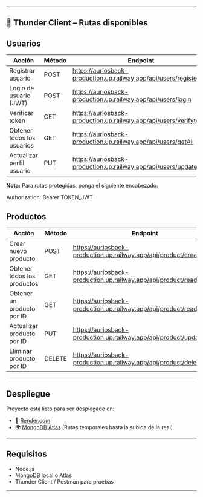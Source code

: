 
---

## 🧪 Thunder Client – Rutas disponibles

## Usuarios

| Acción                    | Método | Endpoint                                                               |
|--------------------------|--------|------------------------------------------------------------------------|
| Registrar usuario        | POST   | https://auriosback-production.up.railway.app/api/users/register       |
| Login de usuario (JWT)   | POST   | https://auriosback-production.up.railway.app/api/users/login          |
| Verificar token          | GET    | https://auriosback-production.up.railway.app/api/users/verifytoken    |
| Obtener todos los usuarios | GET  | https://auriosback-production.up.railway.app/api/users/getAll         |
| Actualizar perfil usuario | PUT   | https://auriosback-production.up.railway.app/api/users/update         |

**Nota:** Para rutas protegidas, ponga el siguiente encabezado:


Authorization: Bearer TOKEN_JWT


## Productos

| Acción                     | Método | Endpoint                                                               |
|---------------------------|--------|------------------------------------------------------------------------|
| Crear nuevo producto       | POST   | https://auriosback-production.up.railway.app/api/product/create       |
| Obtener todos los productos| GET    | https://auriosback-production.up.railway.app/api/product/readall      |
| Obtener un producto por ID | GET    | https://auriosback-production.up.railway.app/api/product/readone/:id  |
| Actualizar producto por ID | PUT    | https://auriosback-production.up.railway.app/api/product/update/:id   |
| Eliminar producto por ID   | DELETE | https://auriosback-production.up.railway.app/api/product/delete/:id   |


---

## Despliegue

Proyecto está listo para ser desplegado en:
- 🔄 [Render.com](auriosback-production.up.railway.app)
- 🌍 [MongoDB Atlas](https://www.mongodb.com/cloud/atlas) (Rutas temporales hasta la subida de la real)


---

## Requisitos

- Node.js  
- MongoDB local o Atlas  
- Thunder Client / Postman para pruebas

---
